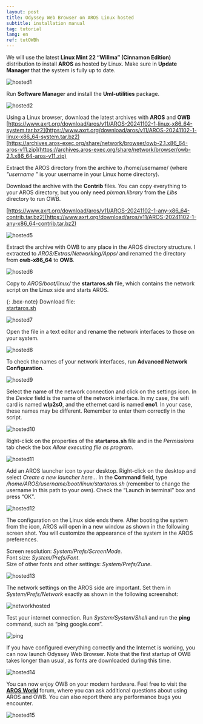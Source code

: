 ```yaml
---
layout: post
title: Odyssey Web Browser on AROS Linux hosted
subtitle: installation manual
tag: tutorial
lang: en
ref: tutOWBh
---
```


We will use the latest **Linux Mint 22 “Willma” (Cinnamon Edition)** distribution to install **AROS** as hosted by Linux. Make sure in **Update Manager** that the system is fully up to date.

![hosted1](/assets/img/hosted1.png)

Run **Software Manager** and install the **Uml-utilities** package.

![hosted2](/assets/img/hosted2.png)

Using a Linux browser, download the latest archives with **AROS** and **OWB**   
[https://www.axrt.org/download/aros/v11/AROS-20241102-1-linux-x86_64-system.tar.bz2](https://www.axrt.org/download/aros/v11/AROS-20241102-1-linux-x86_64-system.tar.bz2)  
[https://archives.aros-exec.org/share/network/browser/owb-2.1.x86_64-aros-v11.zip](https://archives.aros-exec.org/share/network/browser/owb-2.1.x86_64-aros-v11.zip)  

Extract the AROS directory from the archive to /home/username/ (where *"username ”* is your username in your Linux home directory).

Download the archive with the **Contrib** files. You can copy everything to your AROS directory, but you only need *pixman.library* from the *Libs* directory to run OWB.  

[https://www.axrt.org/download/aros/v11/AROS-20241102-1-any-x86_64-contrib.tar.bz2](https://www.axrt.org/download/aros/v11/AROS-20241102-1-any-x86_64-contrib.tar.bz2)  

![hosted5](/assets/img/hosted5.png)

Extract the archive with OWB to any place in the AROS directory structure. I extracted to *AROS/Extras/Networking/Apps/* and renamed the directory from **owb-x86_64** to **OWB**.

![hosted6](/assets/img/hosted6.png)

Copy to *AROS/boot/linux/* the **startaros.sh** file, which contains the network script on the Linux side and starts AROS.

{: .box-note}
Download file:  
[startaros.sh](/assets/startaros.sh "download")

![hosted7](/assets/img/hosted7.png)

Open the file in a text editor and rename the network interfaces to those on your system.

![hosted8](/assets/img/hosted8.png)

To check the names of your network interfaces, run **Advanced Network Configuration**.

![hosted9](/assets/img/hosted9.png)

Select the name of the network connection and click on the settings icon. In the *Device* field is the name of the network interface. In my case, the wifi card is named **wlp2s0**, and the ethernet card is named **eno1**. In your case, these names may be different. Remember to enter them correctly in the script.

![hosted10](/assets/img/hosted10.png)

Right-click on the properties of the **startaros.sh** file and in the *Permissions* tab check the box *Allow executing file as program*.

![hosted11](/assets/img/hosted11.png)

Add an AROS launcher icon to your desktop. Right-click on the desktop and select *Create a new launcher here...* In the **Command** field, type */home/AROS/username/boot/linux/startaros.sh* (remember to change the username in this path to your own). Check the “Launch in terminal” box and press “OK”.

![hosted12](/assets/img/hosted12.png)

The configuration on the Linux side ends there. After booting the system from the icon, AROS will open in a new window as shown in the following screen shot. You will customize the appearance of the system in the AROS preferences. 

Screen resolution: *System/Prefs/ScreenMode*.  
Font size: *System/Prefs/Font*.  
Size of other fonts and other settings: *System/Prefs/Zune*.  

![hosted13](/assets/img/hosted13.png)

The network settings on the AROS side are important. Set them in *System/Prefs/Network* exactly as shown in the following screenshot:

![networkhosted](/assets/img/network.png)

Test your internet connection. Run *System/System/Shell* and run the **ping** command, such as “ping google.com”. 

![ping](/assets/img/ping.png)

If you have configured everything correctly and the Internet is working, you can now launch Odyssey Web Browser. Note that the first startup of OWB takes longer than usual, as fonts are downloaded during this time.

![hosted14](/assets/img/hosted14.png)

You can now enjoy OWB on your modern hardware. Feel free to visit the **[AROS World](https://arosworld.org)** forum, where you can ask additional questions about using AROS and OWB. You can also report there any performance bugs you encounter.

![hosted15](/assets/img/hosted15.png)

